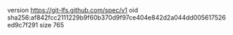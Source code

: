 version https://git-lfs.github.com/spec/v1
oid sha256:af842fcc2111229b9f60b370d9f97ce404e842d2a044dd005617526ed9c7f291
size 765
